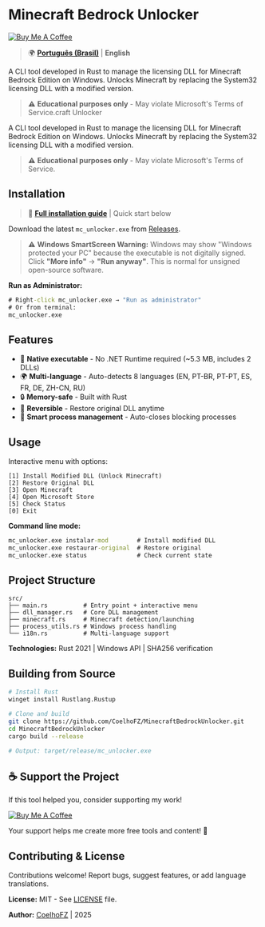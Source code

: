 ﻿# Minecraft Bedrock Unlocker

[![Buy Me A Coffee](https://img.shields.io/badge/Buy%20Me%20A%20Coffee-Support-yellow?style=for-the-badge&logo=buy-me-a-coffee)](https://buymeacoffee.com/coelhofz)

> 🌍 **[Português (Brasil)](README_PT-BR.md)** | **English**

A CLI tool developed in Rust to manage the licensing DLL for Minecraft Bedrock Edition on Windows.
Unlocks Minecraft by replacing the System32 licensing DLL with a modified version.

> ⚠️ **Educational purposes only** - May violate Microsoft's Terms of Service.craft Unlocker

A CLI tool developed in Rust to manage the licensing DLL for Minecraft Bedrock Edition on Windows.
Unlocks Minecraft by replacing the System32 licensing DLL with a modified version.

> ⚠️ **Educational purposes only** - May violate Microsoft's Terms of Service.

## Installation

> 📖 **[Full installation guide](INSTALL.md)** | Quick start below

Download the latest `mc_unlocker.exe` from [Releases](https://github.com/CoelhoFZ/MinecraftBedrockUnlocker/releases).

> ⚠️ **Windows SmartScreen Warning:** Windows may show "Windows protected your PC" because the executable is not digitally signed. Click **"More info"** → **"Run anyway"**. This is normal for unsigned open-source software.

**Run as Administrator:**
```cmd
# Right-click mc_unlocker.exe → "Run as administrator"
# Or from terminal:
mc_unlocker.exe
```

## Features

- 🚀 **Native executable** - No .NET Runtime required (~5.3 MB, includes 2 DLLs)
- 🌍 **Multi-language** - Auto-detects 8 languages (EN, PT-BR, PT-PT, ES, FR, DE, ZH-CN, RU)
- 🔒 **Memory-safe** - Built with Rust
- 🔄 **Reversible** - Restore original DLL anytime
- 🔐 **Smart process management** - Auto-closes blocking processes

## Usage

Interactive menu with options:
```
[1] Install Modified DLL (Unlock Minecraft)
[2] Restore Original DLL
[3] Open Minecraft
[4] Open Microsoft Store
[5] Check Status
[0] Exit
```

**Command line mode:**
```cmd
mc_unlocker.exe instalar-mod        # Install modified DLL
mc_unlocker.exe restaurar-original  # Restore original
mc_unlocker.exe status              # Check current state
```

## Project Structure

```
src/
├── main.rs          # Entry point + interactive menu
├── dll_manager.rs   # Core DLL management
├── minecraft.rs     # Minecraft detection/launching
├── process_utils.rs # Windows process handling
└── i18n.rs          # Multi-language support
```

**Technologies:** Rust 2021 | Windows API | SHA256 verification

## Building from Source

```bash
# Install Rust
winget install Rustlang.Rustup

# Clone and build
git clone https://github.com/CoelhoFZ/MinecraftBedrockUnlocker.git
cd MinecraftBedrockUnlocker
cargo build --release

# Output: target/release/mc_unlocker.exe
```

## ☕ Support the Project

If this tool helped you, consider supporting my work!

[![Buy Me A Coffee](https://img.shields.io/badge/Buy%20Me%20A%20Coffee-Donate-yellow.svg?style=for-the-badge&logo=buy-me-a-coffee)](https://buymeacoffee.com/coelhofz)

Your support helps me create more free tools and content! 🚀

## Contributing & License

Contributions welcome! Report bugs, suggest features, or add language translations.

**License:** MIT - See [LICENSE](LICENSE) file.

**Author:** [CoelhoFZ](https://www.youtube.com/@CoelhoFZ) | 2025
